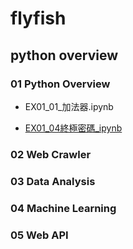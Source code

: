 # flyfish


## python overview
### 01 Python Overview
- EX01_01_加法器.ipynb

- [EX01_04終極密碼_ipynb](「EX01_04終極密碼_ipynb」的副本.ipynb)

### 02 Web Crawler

### 03 Data Analysis

### 04 Machine Learning

### 05 Web API
